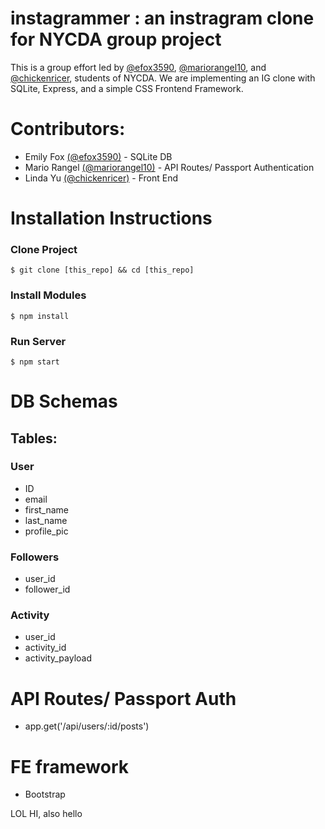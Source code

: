 # instagrammer : an instragram clone for NYCDA group project
This is a group effort led by [@efox3590](https://github.com/efox3590), [@mariorangel10](https://github.com/mariorangel10), and [@chickenricer](https://github.com/chickenricer), students of NYCDA. We are implementing an IG clone with SQLite, Express, and a simple CSS Frontend Framework.

# Contributors:
+ Emily Fox [(@efox3590)](https://github.com/efox3590) - SQLite DB
+ Mario Rangel [(@mariorangel10)](https://github.com/mariorangel10) - API Routes/ Passport Authentication
+ Linda Yu [(@chickenricer)](https://github.com/chickenricer) - Front End

# Installation Instructions
### Clone Project
```
$ git clone [this_repo] && cd [this_repo]
```

### Install Modules
```
$ npm install 
```
### Run Server
```
$ npm start
```

# DB Schemas
## Tables:
### User
* ID
* email
* first_name
* last_name
* profile_pic

### Followers
* user_id
* follower_id

### Activity 
* user_id
* activity_id
* activity_payload
  
# API Routes/ Passport Auth
* app.get('/api/users/:id/posts')

# FE framework
* Bootstrap

LOL HI, also hello
